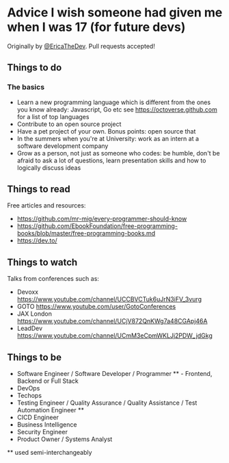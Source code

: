 # Advice I wish someone had given me when I was 17 (for future devs) 
Originally by [@EricaTheDev](https://twitter.com/ericathedev). Pull requests accepted! 

## Things to do
### The basics
- Learn a new programming language which is different from the ones you know already: Javascript, Go etc see https://octoverse.github.com for a list of top languages 
- Contribute to an open source project 
- Have a pet project of your own. Bonus points: open source that 
- In the summers when you're at University: work as an intern at a software development company 
- Grow as a person, not just as someone who codes: be humble, don't be afraid to ask a lot of questions, learn presentation skills and how to logically discuss ideas

## Things to read
Free articles and resources:
- https://github.com/mr-mig/every-programmer-should-know
- https://github.com/EbookFoundation/free-programming-books/blob/master/free-programming-books.md 
- https://dev.to/

## Things to watch
Talks from conferences such as:
- Devoxx https://www.youtube.com/channel/UCCBVCTuk6uJrN3iFV_3vurg 
- GOTO https://www.youtube.com/user/GotoConferences
- JAX London https://www.youtube.com/channel/UCjV872QnKWg7a48CGApj46A
- LeadDev https://www.youtube.com/channel/UCmM3eCpmWKLJj2PDW_jdGkg

## Things to be
- Software Engineer / Software Developer / Programmer ** - Frontend, Backend or Full Stack
- DevOps
- Techops
- Testing Engineer / Quality Assurance / Quality Assistance / Test Automation Engineer **
- CICD Engineer
- Business Intelligence 
- Security Engineer
- Product Owner / Systems Analyst 

** used semi-interchangeably 
